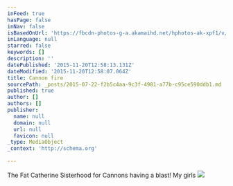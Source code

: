```yaml
---
inFeed: true
hasPage: false
inNav: false
isBasedOnUrl: 'https://fbcdn-photos-g-a.akamaihd.net/hphotos-ak-xpf1/v/t1.0-0/1912357_925491187513589_1961217176188228821_n.jpg?efg=eyJpIjoidCJ9&oh=3cc177023832e19139e66c430194b75f&oe=561045F2&__gda__=1444674867_1672ca6618c6f17df454f15c906d1016'
inLanguage: null
starred: false
keywords: []
description: ''
datePublished: '2015-11-20T12:58:13.131Z'
dateModified: '2015-11-20T12:58:07.064Z'
title: Cannon fire
sourcePath: _posts/2015-07-22-f2b5c4aa-9c3f-4981-a77b-c95ce590ddb1.md
published: true
author: []
authors: []
publisher:
  name: null
  domain: null
  url: null
  favicon: null
_type: MediaObject
_context: 'http://schema.org'

---
```

The Fat Catherine Sisterhood for Cannons having a blast! My girls ![](https://the-grid-user-content.s3-us-west-2.amazonaws.com/a3734537-3621-4839-b536-65bdf9d02dfe.jpg)
